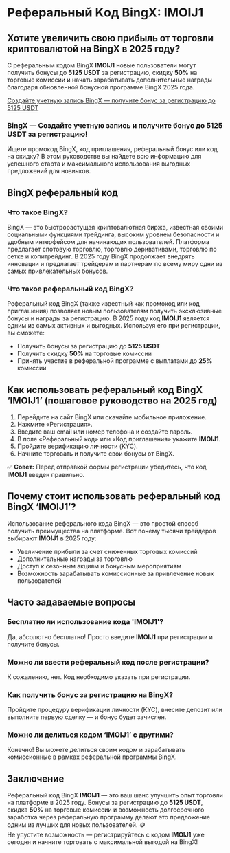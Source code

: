<h1>Pеферальный Kод BingX: IMOIJ1</h1>
<h2>Хотите увеличить свою прибыль от торговли криптовалютой на BingX в 2025 году?</h2>
<p>С реферальным кодом BingX <strong>IMOIJ1</strong> новые пользователи могут получить бонусы до <strong>5125 USDT</strong> за регистрацию, скидку <strong>50%</strong> на торговые комиссии и начать зарабатывать дополнительные награды благодаря обновленной бонусной программе BingX 2025 года.</p>
<a href="https://bingx.com/invite/IMOIJ1" target="_blank" rel="noopener noreferrer">
  Создайте учетную запись BingX — получите бонус за регистрацию до 5125 USDT
</a>
<h3>BingX — Создайте учетную запись и получите бонус до 5125 USDT за регистрацию!</h3>
<p>Ищете промокод BingX, код приглашения, реферальный бонус или код на скидку? В этом руководстве вы найдете всю информацию для успешного старта и максимального использования выгодных предложений для новичков.</p>
<h2>BingX реферальный код</h2>
<h3>Что такое BingX?</h3>
<p>BingX — это быстрорастущая криптовалютная биржа, известная своими социальными функциями трейдинга, высоким уровнем безопасности и удобным интерфейсом для начинающих пользователей. Платформа предлагает спотовую торговлю, торговлю деривативами, торговлю по сетке и копитрейдинг. В 2025 году BingX продолжает внедрять инновации и предлагает трейдерам и партнерам по всему миру одни из самых привлекательных бонусов.</p>
<h3>Что такое реферальный код BingX?</h3>
<p>Реферальный код BingX (также известный как промокод или код приглашения) позволяет новым пользователям получить эксклюзивные бонусы и награды за регистрацию. В 2025 году код <strong>IMOIJ1</strong> является одним из самых активных и выгодных. Используя его при регистрации, вы сможете:</p>
<ul>
<li>Получить бонусы за регистрацию до <strong>5125 USDT</strong></li>
<li>Получить скидку <strong>50%</strong> на торговые комиссии</li>
<li>Принять участие в реферальной программе с выплатами до <strong>25%</strong> комиссии</li>
</ul>
<h2>Как использовать реферальный код BingX ‘IMOIJ1’ (пошаговое руководство на 2025 год)</h2>
<ol>
<li>Перейдите на сайт BingX или скачайте мобильное приложение.</li>
<li>Нажмите «Регистрация».</li>
<li>Введите ваш email или номер телефона и создайте пароль.</li>
<li>В поле «Реферальный код» или «Код приглашения» укажите <strong>IMOIJ1</strong>.</li>
<li>Пройдите верификацию личности (KYC).</li>
<li>Начните торговать и получите свои бонусы от BingX.</li>
</ol>
<p>✅ <strong>Совет:</strong> Перед отправкой формы регистрации убедитесь, что код <strong>IMOIJ1</strong> введен правильно.</p>
<h2>Почему стоит использовать реферальный код BingX ‘IMOIJ1’?</h2>
<p>Использование реферального кода BingX — это простой способ получить преимущества на платформе. Вот почему тысячи трейдеров выбирают <strong>IMOIJ1</strong> в 2025 году:</p>
<ul>
<li>Увеличение прибыли за счет сниженных торговых комиссий</li>
<li>Дополнительные награды за торговлю</li>
<li>Доступ к сезонным акциям и бонусным мероприятиям</li>
<li>Возможность зарабатывать комиссионные за привлечение новых пользователей</li>
</ul>
<h2>Часто задаваемые вопросы</h2>
<h3>Бесплатно ли использование кода 'IMOIJ1'?</h3>
<p>Да, абсолютно бесплатно! Просто введите <strong>IMOIJ1</strong> при регистрации и получите бонусы.</p>
<h3>Можно ли ввести реферальный код после регистрации?</h3>
<p>К сожалению, нет. Код необходимо указать при регистрации.</p>
<h3>Как получить бонус за регистрацию на BingX?</h3>
<p>Пройдите процедуру верификации личности (KYC), внесите депозит или выполните первую сделку — и бонус будет зачислен.</p>
<h3>Можно ли делиться кодом ‘IMOIJ1’ с другими?</h3>
<p>Конечно! Вы можете делиться своим кодом и зарабатывать комиссионные в рамках реферальной программы BingX.</p>
<h2>Заключение</h2>
<p>Реферальный код BingX <strong>IMOIJ1</strong> — это ваш шанс улучшить опыт торговли на платформе в 2025 году. Бонусы за регистрацию до <strong>5125 USDT</strong>, скидка <strong>50%</strong> на торговые комиссии и возможность долгосрочного заработка через реферальную программу делают это предложение одним из лучших для новых пользователей. 🪙<br>Не упустите возможность — регистрируйтесь с кодом <strong>IMOIJ1</strong> уже сегодня и начните торговать с максимальной выгодой на BingX!</p>
